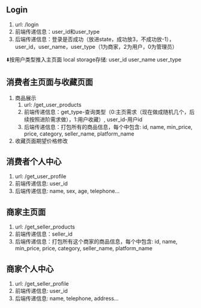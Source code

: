 ## Login
1. url: /login
2. 前端传递信息：user_id和user_type
3. 后端传递信息：登录是否成功（放进state，成功放3，不成功放-1），user_id，user_name，user_type（1为商家，2为用户，0为管理员）

⬇️按用户类型推入主页面
local storage存储: user_id user_name user_type

## 消费者主页面与收藏页面
1. 商品展示
    1. url: /get_user_products
    2. 前端传递信息：get_type-查询类型（0:主页需求（现在做成随机几个，后续按照进阶需求做），1:用户收藏）, user_id-用户id
    3. 后端传递信息：打包所有的商品信息，每个中包含: id, name, min_price, price, category, seller_name, platform_name
2. 收藏页面期望价格修改

## 消费者个人中心
1. url: /get_user_profile
2. 前端传递信息: user_id
3. 后端传递信息: name, sex, age, telephone...

## 商家主页面
1. url: /get_seller_products
2. 前端传递信息：seller_id
3. 后端传递信息：打包所有这个商家的商品信息，每个中包含: id, name, min_price, price, category, seller_name, platform_name

## 商家个人中心
1. url: /get_seller_profile
2. 前端传递信息: user_id
3. 后端传递信息: name, telephone, address...
